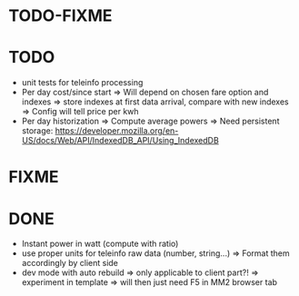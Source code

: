 TODO-FIXME
==========

# TODO
- unit tests for teleinfo processing
- Per day cost/since start
  => Will depend on chosen fare option and indexes
  => store indexes at first data arrival, compare with new indexes
  => Config will tell price per kwh 
- Per day historization
  => Compute average powers
  => Need persistent storage: https://developer.mozilla.org/en-US/docs/Web/API/IndexedDB_API/Using_IndexedDB

# FIXME

# DONE
- Instant power in watt (compute with ratio)
- use proper units for teleinfo raw data (number, string...)
  => Format them accordingly by client side
- dev mode with auto rebuild
  => only applicable to client part?!
  => experiment in template
  => will then just need F5 in MM2 browser tab
